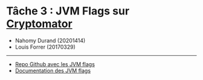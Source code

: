 # Tâche 3 : JVM Flags sur [Cryptomator](https://github.com/umontreal-diro/cryptomator)
- Nahomy Durand (20201414)
- Louis Forrer (20170329)
-----
- [Repo Github avec les JVM flags](https://github.com/nahodura/tache3)
- [Documentation des JVM flags](https://github.com/nahodura/tache3/blob/main/documentationJVMflags.md)

